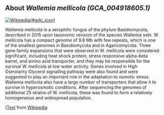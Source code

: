 
About *Wallemia mellicola (GCA\_004918605.1)* 
--------------------------------------------------------------

[![Wikipedia](/img/wikipedia_logo_v2_en.png){#wiki_icon}](http://en.wikipedia.org/wiki/Wallemia_mellicola)

Wallemia mellicola is a xerophilic fungus of the phylum Basidiomycota, described
in 2015 upon taxonomic revision of the species Wallemia sebi.
W. mellicola has a compact genome of 9.8 Mb with few repeats, which is one of
the smallest genomes in Basidiomycota and in Agaricomycota. Three gene family
expansions that were observed in W. mellicola were considered significant,
including heat shock protein, stress responsive alpha-beta barrel, and amino
acid transporter, and they may be responsible for the survival W. mellicola at
low water activity. Genes involved in High Osmolarity Glycerol signalling
pathway were also found and were suggested to play an important role in the
adaptation to osmotic stress. Wallemia mellicola also have a large number of
transporters that allow it to survive in hyperosmotic conditions. After
sequencing the genomes of additional 25 strains of W. mellicola, these was found
to form a relatively homogeneous and widespread population.

([Text](http://en.wikipedia.org/wiki/Wallemia_mellicola) from [Wikipedia](http://en.wikipedia.org/) 

